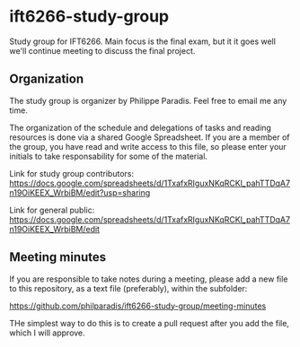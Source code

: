 # ift6266-study-group
Study group for IFT6266. Main focus is the final exam, but it it goes well we'll continue meeting to discuss the final project.

## Organization
The study group is organizer by Philippe Paradis. Feel free to email me any time.

The organization of the schedule and delegations of tasks and reading resources is done via a shared Google Spreadsheet. If you are a member of the group, you have read and write access to this file, so please enter your initials to take responsability for some of the material.

Link for study group contributors:
https://docs.google.com/spreadsheets/d/1TxafxRIguxNKqRCKl_pahTTDqA7n19OiKEEX_WrbiBM/edit?usp=sharing

Link for general public:
https://docs.google.com/spreadsheets/d/1TxafxRIguxNKqRCKl_pahTTDqA7n19OiKEEX_WrbiBM/edit

## Meeting minutes
If you are responsible to take notes during a meeting, please add a new file to this repository, as a text file (preferably), within the subfolder:

https://github.com/philparadis/ift6266-study-group/meeting-minutes

THe simplest way to do this is to create a pull request after you add the file, which I will approve.
